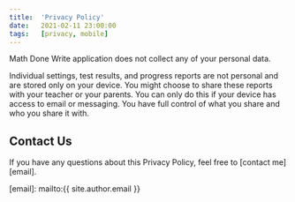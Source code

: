 ```yaml
---
title:  'Privacy Policy'
date:   2021-02-11 23:00:00
tags:   [privacy, mobile]
---
```

Math Done Write application does not collect any of your personal data. 

Individual settings, test results, and progress reports are not personal and are stored only on your device. You might choose to share these reports with your teacher or your parents. You can only do this if your device has access to email or messaging. You have full control of what you share and who you share it with. 

## Contact Us
If you have any questions about this Privacy Policy, feel free to [contact me][email].

[email]: mailto:{{ site.author.email }}
